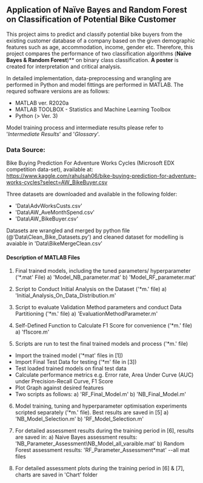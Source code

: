 ## Application of Naïve Bayes and Random Forest on Classification of Potential Bike Customer 

This project aims to predict and classify potential bike buyers from the existing customer database of a company based on the given demographic features such as age, accommodation, income, gender etc. Therefore, this project compares the performance of two classification algorithms (**Naïve Bayes & Random Forest**)** on binary class classification. **A poster** is created for interpretation and critical analysis.

In detailed implementation, data-preprocessing and wrangling are performed in Python and model fittings are performed in MATLAB. The requred software versions are as follows:
- MATLAB ver. R2020a
- MATLAB TOOLBOX - Statistics and Machine Learning Toolbox
- Python (> Ver. 3)

Model training process and intermediate results please refer to '*Intermediate Results*' and '*Glossary*'.

### Data Source: 
Bike Buying Prediction For Adventure Works Cycles (Microsoft EDX competition data-set), available at: https://www.kaggle.com/rahulsah06/bike-buying-prediction-for-adventure-works-cycles?select=AW_BikeBuyer.csv

Three datasets are downloaded and available in the following folder: 
- 'Data\AdvWorksCusts.csv'
- 'Data\AW_AveMonthSpend.csv'
- 'Data\AW_BikeBuyer.csv'

Datasets are wrangled and merged by python file (@'Data\Clean_Bike_Datasets.py') and cleaned dataset for modelling is avaiable in 'Data\BikeMergeClean.csv'

####  Description of MATLAB Files
1) Final trained models, including the tuned parameters/ hyperparameter ('*.mat' File)
    a) 'Model_NB_parameter.mat'
    b) 'Model_RF_parameter.mat'

2) Script to Conduct Initial Analysis on the Dataset ('*m.' file)
    a) 'Initial_Analysis_On_Data_Distribution.m'

3) Script to evaluate Validation Method parameters and conduct Data Partitioning ('*m.' file)
    a) 'EvaluationMethodParameter.m'

4) Self-Defined Function to Calculate F1 Score for convenience ('*m.' file)
    a) 'f1score.m'

5) Scripts are run to test the final trained models and process ('*m.' file)
- Import the trained model ('*mat' files in [1]) 
- Import Final Test Data for testing ('*m' file in [3])
- Test loaded trained models on final test data 
- Calculate performance metrics e.g. Error rate, Area Under Curve (AUC) under Precision-Recall Curve, F1 Score
- Plot Graph against desired features
- Two scripts as follows:
    a) 'RF_Final_Model.m' 
    b) 'NB_Final_Model.m'

6) Model training, tuning and hyperparameter optimisation experiments scripted separately ('*m.' file). Best results are saved in [5]
   a) 'NB_Model_Selection.m'
   b) 'RF_Model_Selection.m'


7) For detailed assessment results during the training period in [6], results are saved in:
    a) Naive Bayes assessment results: 'NB_Parameter_Assessment\NB_Model_all_varaible.mat'
    b) Random Forest assessment results: 'RF_Parameter_Assessment\*mat' --all mat files

8) For detailed assessment plots during the training period in [6] & [7], charts are saved in 'Chart' folder


